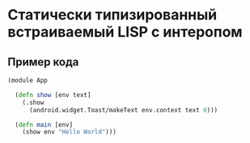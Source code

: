 # Статически типизированный встраиваемый LISP с интеропом

## Пример кода

```clojure
(module App

  (defn show [env text]
    (.show 
      (android.widget.Toast/makeText env.context text 0)))

  (defn main [env]
    (show env "Hello World")))
```
